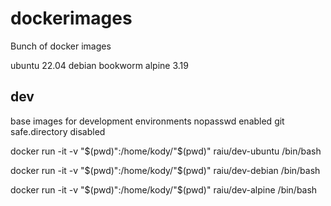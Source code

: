 # dockerimages
Bunch of docker images

ubuntu 22.04
debian bookworm
alpine 3.19

## dev
base images for development environments
nopasswd enabled
git safe.directory disabled

docker run -it -v "$(pwd)":/home/kody/"$(pwd)" raiu/dev-ubuntu /bin/bash

docker run -it -v "$(pwd)":/home/kody/"$(pwd)" raiu/dev-debian /bin/bash

docker run -it -v "$(pwd)":/home/kody/"$(pwd)" raiu/dev-alpine /bin/bash